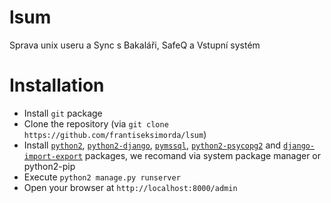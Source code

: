 # lsum
Sprava unix useru a Sync s Bakaláři, SafeQ a Vstupní systém

# Installation
- Install `git` package
- Clone the repository (via `git clone https://github.com/frantiseksimorda/lsum`)
- Install [`python2`](https://www.python.or), [`python2-django`](https://www.djangoproject.com/), [`pymssql`](http://www.pymssql.org/en/latest/), [`python2-psycopg2`](http://initd.org/psycopg/) and [`django-import-export`](https://github.com/django-import-export/django-import-export) packages, we recomand via system package manager or python2-pip
- Execute `python2 manage.py runserver`
- Open your browser at `http://localhost:8000/admin`



